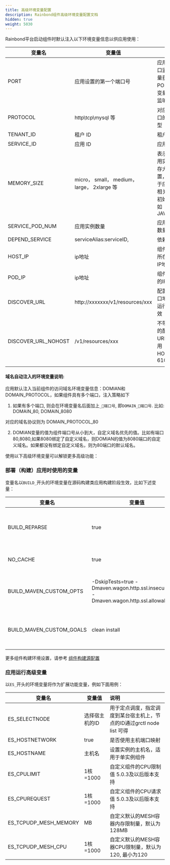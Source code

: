 ```yaml
---
title: 高级环境变量配置
description: Rainbond组件高级环境变量配置文档
hidden: true
weight: 5030
---
```



Rainbond平台启动组件时默认注入以下环境变量信息以供应用使用：

| 变量名              | 变量值                                      | 说明                                                         |
| ------------------- | ------------------------------------------- | ------------------------------------------------------------ |
| PORT                | 应用设置的第一个端口号                      | 应用建立端口监听时尽量获取 PORT 环境变量值进行监听           |
| PROTOCOL            | http\tcp\mysql 等                           | 对应上诉端口的协议类型                                       |
| TENANT_ID           | 租户 ID                                     | 租户 ID                                                      |
| SERVICE_ID          | 应用 ID                                     | 应用 ID                                                      |
| MEMORY_SIZE         | micro， small， medium， large， 2xlarge 等 | 表示当前应用实例的内存大小设置，一般用于应用内存相关设置的初始化，例如 JAVA_OPTS |
| SERVICE_POD_NUM     | 应用实例数量                                | 应用实例的数量                                               |
| DEPEND_SERVICE      | serviceAlias:serviceID,                     | 依赖的应用                                                   |
| HOST_IP             | ip地址                                      | 组件运行时所在宿主机IP地址                                   |
| POD_IP              | ip地址                                      | 组件运行时的IP地址                                           |
| DISCOVER_URL        | http://xxxxxxx/v1/resources/xxx             | 配置发现接口地址,插件运行环境有效                            |
| DISCOVER_URL_NOHOST | /v1/resources/xxx                           | 不带IP地址的配置发现URL, 地址使用HOST_IP：6100 |
|  |  |  |

#### 域名自动注入的环境变量说明:

应用默认注入当前组件的访问域名环境变量信息：DOMIAN和DOMAIN_PROTOCOL，如果组件具有多个端口，注入策略如下

1. 如果有多个端口, 则会在环境变量名后面加上`_端口号`, 即`DOMAIN_端口号`. 比如: DOMAIN_80, DOMAIN_8080

  对应的域名协议则为 DOMAIN_PROTOCOL_80

2. DOMIAN变量的值为组件端口号从小到大，自定义域名优先的值。比如有端口80,8080,如果8080绑定了自定义域名，则DOMIAN的值为8080端口的自定义域名。如果都没有绑定自定义域名，则为80端口的默认域名。



使用以下高级环境变量可以解锁更多高级功能：

### 部署（构建）应用时使用的变量

变量名以`BUILD_`开头的环境变量在源码构建类应用构建阶段生效，比如下述变量：

| 变量名                   | 变量值                                                       | 说明                        |
| ------------------------ | ------------------------------------------------------------ | --------------------------- |
| BUILD_REPARSE            | true                                                         | 构建时重新识别代码语言类型  |
| NO_CACHE                 | true                                                         | 构建时不使用缓存包          |
| BUILD_MAVEN_CUSTOM_OPTS  | -DskipTests=true -Dmaven.wagon.http.ssl.insecure=true -Dmaven.wagon.http.ssl.allowall=true | 用于 maven 构建，默认值如前 |
| BUILD_MAVEN_CUSTOM_GOALS | clean install                                                | 用于 maven 构建，默认值如前 |


更多组件构建环境设置，请参考 [组件构建源配置](../service-source/)

### 应用运行高级变量

以`ES_`开头的环境变量将作为扩展功能变量，例如下面用例：

| 变量名         | 变量值         | 说明                                                         |
| -------------- | -------------- | :----------------------------------------------------------- |
| ES_SELECTNODE  | 选择宿主机的ID | 用于定点调度，指定调度到某台宿主机上，节点的ID通过grctl node list 可得 |
| ES_HOSTNETWORK | true           | 是否使用主机端口映射                                         |
| ES_HOSTNAME    | 主机名         | 设置实例的主机名，适用于单实例组件                           |
| ES_CPULIMIT    | 1核=1000       |  自定义组件的CPU限制值  5.0.3及以后版本支持                   |
| ES_CPUREQUEST    | 1核=1000       |  自定义组件的CPU请求值     5.0.3及以后版本支持           |
| ES_TCPUDP_MESH_MEMORY | MB | 自定义默认的MESH容器内存限制量，默认为128MB |
| ES_TCPUDP_MESH_CPU | 1核=1000  | 自定义默认的MESH容器CPU限制量，默认为120, 最小为120 |
